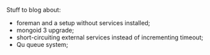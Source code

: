 Stuff to blog about:

* foreman and a setup without services installed;
* mongoid 3 upgrade;
* short-circuiting external services instead of incrementing timeout;
* Qu queue system;